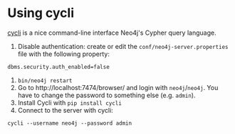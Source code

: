 # Using cycli

[cycli](https://github.com/nicolewhite/cycli) is a nice command-line interface Neo4j's Cypher query language.

1. Disable authentication: create or edit the `conf/neo4j-server.properties` file with the following property:
  ```
  dbms.security.auth_enabled=false
  ```

1. `bin/neo4j restart`
1. Go to http://localhost:7474/browser/ and login with `neo4j`/`neo4j`. You have to change the password to something else (e.g. `admin`).
1. Install Cycli with `pip install cycli`
1. Connect to the server with cycli:
  ```
  cycli --username neo4j --password admin
  ```

